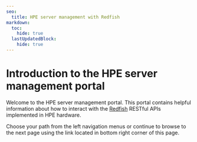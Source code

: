 ```yaml
---
seo:
  title: HPE server management with Redfish
markdown:
  toc:
    hide: true
  lastUpdatedBlock:
    hide: true
---
```


# Introduction to the HPE server management portal

Welcome to the HPE server management portal. This portal contains helpful
information about how to interact with the
<a href="https://www.dmtf.org/standards/redfish" target="_blank">Redfish</a>
RESTful APIs implemented in HPE hardware.

Choose your path from the left navigation menus or continue to browse to the
next page using the link located in bottom right corner of this page.
